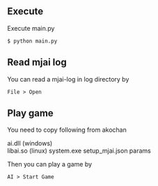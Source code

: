 ## Execute
Execute main.py

```$ python main.py```

## Read mjai log
You can read a mjai-log in log directory by

```File > Open```

## Play game
You need to copy following from akochan

ai.dll (windows)  
libai.so (linux)
system.exe
setup_mjai.json
params

Then you can play a game by

```AI > Start Game```